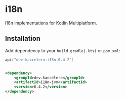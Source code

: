 # i18n

i18n implementations for Kotlin Multiplatform.

## Installation

Add dependency to your `build.gradle(.kts)` or `pom.xml`:

```kotlin
api("dev.kaccelero:i18n:0.4.2")
```

```xml

<dependency>
    <groupId>dev.kaccelero</groupId>
    <artifactId>i18n-jvm</artifactId>
    <version>0.4.2</version>
</dependency>
```
